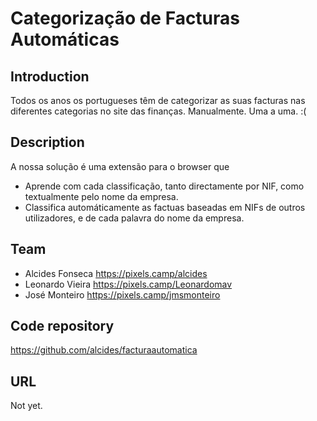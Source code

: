 # Categorização de Facturas Automáticas

## Introduction

Todos os anos os portugueses têm de categorizar as suas facturas nas diferentes categorias no site das finanças. Manualmente. Uma a uma. :(

## Description

A nossa solução é uma extensão para o browser que 

 * Aprende com cada classificação, tanto directamente por NIF, como textualmente pelo nome da empresa.
 * Classifica automáticamente as factuas baseadas em NIFs de outros utilizadores, e de cada palavra do nome da empresa.

## Team

* Alcides Fonseca https://pixels.camp/alcides
* Leonardo Vieira https://pixels.camp/Leonardomav
* José Monteiro https://pixels.camp/jmsmonteiro

## Code repository

https://github.com/alcides/facturaautomatica

## URL 

Not yet.